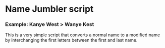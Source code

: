 # Name Jumbler script
### Example: Kanye West > Wanye Kest

This is a very simple script that converts a normal name to a modified name by interchanging the first letters between the first and last name.